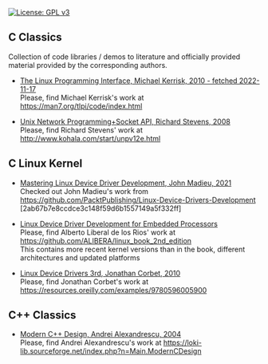 [![License: GPL v3](https://img.shields.io/badge/License-GPL%20v3-blue.svg)](https://www.gnu.org/licenses/gpl-3.0.html)

## C Classics

Collection of code libraries / demos to literature and officially provided material provided by the corresponding authors.  

 * [The Linux Programming Interface, Michael Kerrisk, 2010 - fetched 2022-11-17](./book__the-linux-programming-interface__Michael-Kerrisk/)  
   Please, find Michael Kerrisk's work at https://man7.org/tlpi/code/index.html

 * [Unix Network Programming+Socket API, Richard Stevens, 2008](./book__unix-network-programming__Richard-Stevens)  
   Please, find Richard Stevens' work at http://www.kohala.com/start/unpv12e.html


## C Linux Kernel

 * [Mastering Linux Device Driver Development, John Madieu, 2021](./book__mastering-linux-device-driver-development__john-madieu)  
   Checked out John Madieu's work from https://github.com/PacktPublishing/Linux-Device-Drivers-Development [2ab67b7e8ccdce3c148f59d6b1557149a5f332ff]

 * [Linux Device Driver Development for Embedded Processors](./book__linux-device-driver-development-for-embedded-processors__Alberto-Rios)  
   Please, find Alberto Liberal de los Rios' work at https://github.com/ALIBERA/linux_book_2nd_edition  
   This contains more recent kernel versions than in the book, different architectures and updated platforms  

 * [Linux Device Drivers 3rd, Jonathan Corbet, 2010](./book__linux-device-drivers__Jonathan-Corbet)  
   Please, find Jonathan Corbet's work at https://resources.oreilly.com/examples/9780596005900


## C++ Classics

 * [Modern C++ Design, Andrei Alexandrescu, 2004](./book__modern-cpp-design__Andrei-Alexandrescu)  
   Please, find Andrei Alexandrescu's work at https://loki-lib.sourceforge.net/index.php?n=Main.ModernCDesign

